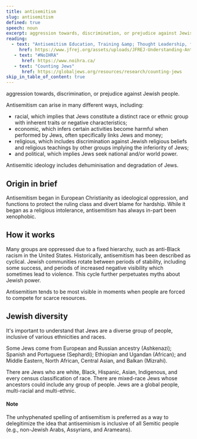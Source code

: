 ```yaml
---
title: antisemitism
slug: antisemitism
defined: true
speech: noun
excerpt: aggression towards, discrimination, or prejudice against Jewish people.
reading:
  - text: "Antisemitism Education, Training &amp; Thought Leadership, from Jews for Racial &amp; Economic Justice"
     href: https://www.jfrej.org/assets/uploads/JFREJ-Understanding-Antisemitism-November-2017-v1-3-2.pdf
   - text: "#NoIHRA"
      href: https://www.noihra.ca/
   - text: "Counting Jews"
      href: https://globaljews.org/resources/research/counting-jews
skip_in_table_of_content: true
---
```


aggression towards, discrimination, or prejudice against Jewish people.

Antisemitism can arise in many different ways, including:

-  racial, which implies that Jews constitute a distinct race or ethnic group with inherent traits or negative characteristics;
-  economic, which infers certain activities become harmful when performed by Jews, often specifically links Jews and money;
-  religious, which includes discrimination against Jewish religious beliefs and religious teachings by other groups implying the inferiority of Jews;
-  and political, which implies Jews seek national and/or world power.

Antisemitic ideology includes dehuminisation and degradation of Jews.

## Origin in brief

Antisemitism began in European Christianity as ideological oppression, and functions to protect the ruling class and divert blame for hardship. While it began as a religious intolerance, antisemitism has always in-part been xenophobic.

## How it works

Many groups are oppressed due to a fixed hierarchy, such as anti-Black racism in the United States. Historically, antisemitism has been described as cyclical. Jewish communities rotate between periods of stability, including some success, and periods of increased negative visibility which sometimes lead to violence. This cycle further perpetuates myths about Jewish power.

Antisemitism tends to be most visible in moments when people are forced to compete for scarce resources.

## Jewish diversity

It's important to understand that Jews are a diverse group of people, inclusive of various ethnicities and races. 

Some Jews come from European and Russian ancestry (Ashkenazi); Spanish and Portuguese (Sephardi); Ethiopian and Ugandan (African); and Middle Eastern, North African, Central Asian, and Balkan (Mizrahi).

There are Jews who are white, Black, Hispanic, Asian, Indigenous, and every census classification of race. There are mixed-race Jews whose ancestors could include any group of people. Jews are a global people, multi-racial and multi-ethnic.

#### Note

The unhyphenated spelling of antisemitism is preferred as a way to delegitimize the idea that antiseminism is inclusive of all Semitic people (e.g., non-Jewish Arabs, Assyrians, and Arameans).
